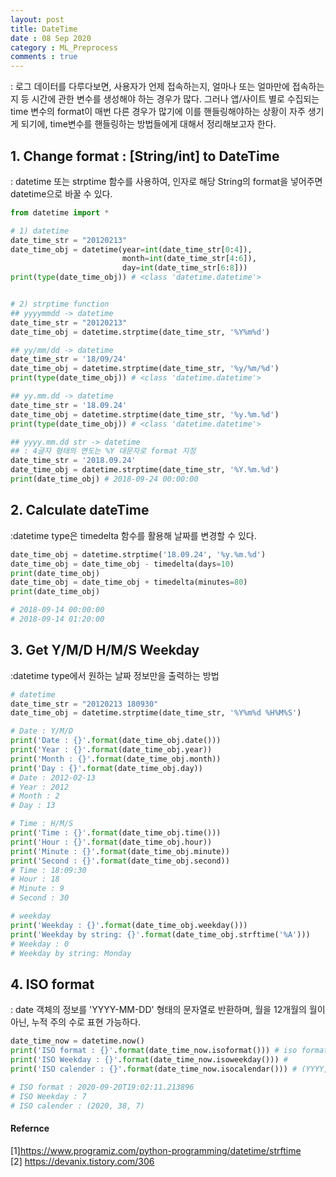 ```yaml
---
layout: post
title: DateTime
date : 08 Sep 2020
category : ML_Preprocess
comments : true
---
```


 : 로그 데이터를 다루다보면, 사용자가 언제 접속하는지, 얼마나 또는 얼마만에 접속하는지 등 시간에 관한 변수를 생성해야 하는 경우가 많다. 그러나 앱/사이트 별로 수집되는 time 변수의 format이 매번 다른 경우가 많기에 이를 핸들링해야하는 상황이 자주 생기게 되기에, time변수를 핸들링하는 방법들에게 대해서 정리해보고자 한다.

## 1. Change format : [String/int] to DateTime
 : datetime 또는 strptime 함수를 사용하여, 인자로 해당 String의 format을 넣어주면 datetime으로 바꿀 수 있다.
```python
from datetime import *

# 1) datetime
date_time_str = "20120213"
date_time_obj = datetime(year=int(date_time_str[0:4]),
                         month=int(date_time_str[4:6]),
                         day=int(date_time_str[6:8]))
print(type(date_time_obj)) # <class 'datetime.datetime'>


# 2) strptime function
## yyyymmdd -> datetime
date_time_str = "20120213"
date_time_obj = datetime.strptime(date_time_str, '%Y%m%d')

## yy/mm/dd -> datetime
date_time_str = '18/09/24'
date_time_obj = datetime.strptime(date_time_str, '%y/%m/%d')
print(type(date_time_obj)) # <class 'datetime.datetime'>

## yy.mm.dd -> datetime
date_time_str = '18.09.24'
date_time_obj = datetime.strptime(date_time_str, '%y.%m.%d')
print(type(date_time_obj)) # <class 'datetime.datetime'>

## yyyy.mm.dd str -> datetime
## : 4글자 형태의 연도는 %Y 대문자로 format 지정
date_time_str = '2018.09.24'
date_time_obj = datetime.strptime(date_time_str, '%Y.%m.%d')
print(date_time_obj) # 2018-09-24 00:00:00
```



## 2. Calculate dateTime
:datetime type은 timedelta 함수를 활용해 날짜를 변경할 수 있다.
```python
date_time_obj = datetime.strptime('18.09.24', '%y.%m.%d')
date_time_obj = date_time_obj - timedelta(days=10)
print(date_time_obj)
date_time_obj = date_time_obj + timedelta(minutes=80)
print(date_time_obj)

# 2018-09-14 00:00:00
# 2018-09-14 01:20:00
```



## 3. Get Y/M/D H/M/S Weekday
 :datetime type에서 원하는 날짜 정보만을 출력하는 방법
```python
# datetime
date_time_str = "20120213 180930"
date_time_obj = datetime.strptime(date_time_str, '%Y%m%d %H%M%S')

# Date : Y/M/D
print('Date : {}'.format(date_time_obj.date()))
print('Year : {}'.format(date_time_obj.year))
print('Month : {}'.format(date_time_obj.month))
print('Day : {}'.format(date_time_obj.day))
# Date : 2012-02-13
# Year : 2012
# Month : 2
# Day : 13

# Time : H/M/S
print('Time : {}'.format(date_time_obj.time()))
print('Hour : {}'.format(date_time_obj.hour))
print('Minute : {}'.format(date_time_obj.minute))
print('Second : {}'.format(date_time_obj.second))
# Time : 18:09:30
# Hour : 18
# Minute : 9
# Second : 30

# weekday
print('Weekday : {}'.format(date_time_obj.weekday()))
print('Weekday by string: {}'.format(date_time_obj.strftime('%A')))
# Weekday : 0
# Weekday by string: Monday
```


## 4. ISO format
 : date 객체의 정보를 'YYYY-MM-DD' 형태의 문자열로 반환하며,
  월을 12개월의 월이 아닌, 누적 주의 수로 표현 가능하다.

```python
date_time_now = datetime.now()
print('ISO format : {}'.format(date_time_now.isoformat())) # iso format을 사용하면, 월요일을 1부터 시작한 값으로 반환해준다
print('ISO Weekday : {}'.format(date_time_now.isoweekday())) #
print('ISO calender : {}'.format(date_time_now.isocalendar())) # (YYYY, num_week, weekday)

# ISO format : 2020-09-20T19:02:11.213896
# ISO Weekday : 7
# ISO calender : (2020, 38, 7)
```


#### Refernce
[1]https://www.programiz.com/python-programming/datetime/strftime  
[2] https://devanix.tistory.com/306  
